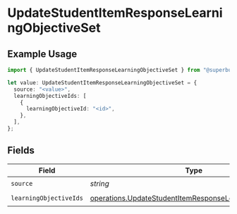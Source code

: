 # UpdateStudentItemResponseLearningObjectiveSet

## Example Usage

```typescript
import { UpdateStudentItemResponseLearningObjectiveSet } from "@superbuilders/powerpath/models/operations";

let value: UpdateStudentItemResponseLearningObjectiveSet = {
  source: "<value>",
  learningObjectiveIds: [
    {
      learningObjectiveId: "<id>",
    },
  ],
};
```

## Fields

| Field                                                                                                                                | Type                                                                                                                                 | Required                                                                                                                             | Description                                                                                                                          |
| ------------------------------------------------------------------------------------------------------------------------------------ | ------------------------------------------------------------------------------------------------------------------------------------ | ------------------------------------------------------------------------------------------------------------------------------------ | ------------------------------------------------------------------------------------------------------------------------------------ |
| `source`                                                                                                                             | *string*                                                                                                                             | :heavy_check_mark:                                                                                                                   | N/A                                                                                                                                  |
| `learningObjectiveIds`                                                                                                               | [operations.UpdateStudentItemResponseLearningObjectiveId](../../models/operations/updatestudentitemresponselearningobjectiveid.md)[] | :heavy_check_mark:                                                                                                                   | N/A                                                                                                                                  |